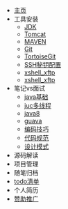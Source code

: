 * [主页](helloword)
* 工具安装
  * [JDK](java/07jdk安装 "jdk安装")
  * [Tomcat](java/08tomcat安装 "tomcat安装")
  * [MAVEN](java/09MAVEN安装 "MAVEN安装")
  * [Git](java/10Git安装 "Git安装")
  * [TortoiseGit](java/11TortoiseGit安装 "TortoiseGit安装")
  * [SSH秘钥配置](java/12SSH秘钥配置 "SSH秘钥配置")
  * [xshell_xftp](java/13xshell_xftp "xshell_xftp安装配置")
  * [xshell_xftp](java/66Proxifier全局代理 "Proxifier全局代理")
* 笔记vs面试
  * [java基础](java/01java基础 "java入门")
  * [juc多线程](java/02juc多线程 "并发编程")
  * [java8](java/03java8 "jdk1.8特性")
  * [guava](java/04guava "guava编程")
  * [编码技巧](java/05编码技巧 "编码技巧")
  * [代码规范](java/06代码规范 "代码规范")
  * [设计模式](java/99设计模式 "代码规范")
* 源码解读
* 项目管理
* 随笔归档
* [todo清单](java/todo清单 "待办清单")
* 个人简历
* [赞助推广](java/80赞助推广 "赞助推广")
  